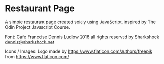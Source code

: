 # Restaurant Page
A simple restaurant page created solely using JavaScript. Inspired by The Odin Project Javascript Course.

Font:
Cafe Francoise
Dennis Ludlow 2016 all rights reserved
by Sharkshock
dennis@sharkshock.net

Icons / Images:
Logo made by https://www.flaticon.com/authors/freepik from https://www.flaticon.com/